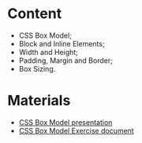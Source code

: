 # Content
- CSS Box Model;
- Block and Inline Elements;
- Width and Height;
- Padding, Margin and Border;
- Box Sizing.

# Materials
- [CSS Box Model presentation](https://github.com/TheStormWeaver/Front-End/files/7271098/04.CSS-Box-Model.pptx)
- [CSS Box Model Exercise document](https://github.com/TheStormWeaver/Front-End/files/7271095/04.CSS-Box-Model-Exercise.docx)

